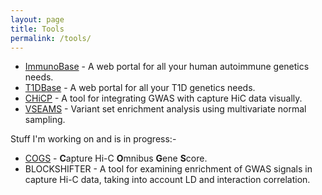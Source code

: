 ```yaml
---
layout: page
title: Tools
permalink: /tools/
---
```


* [ImmunoBase](http://www.immunobase.org) - A web portal for all your human autoimmune genetics needs.
* [T1DBase](http://www.t1dbase.org) - A web portal for all your T1D genetics needs.
* [CHiCP](http://www.chicp.org) - A tool for integrating GWAS with capture HiC data visually.
* [VSEAMS](http://www.ncbi.nlm.nih.gov/pubmed/25170024) - Variant set enrichment analysis using multivariate normal sampling.

Stuff I'm working on and is in progress:-

* [COGS](http://ollyburren.github.io/resources/BURREN_GCD2015.pdf) - **C**apture Hi-C **O**mnibus **G**ene **S**core.
* BLOCKSHIFTER - A tool for examining enrichment of GWAS signals in capture Hi-C data, taking into account LD and interaction correlation. 
